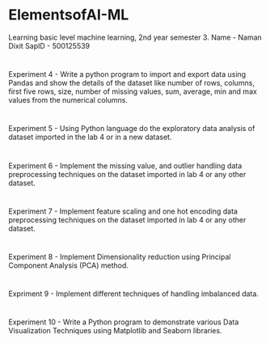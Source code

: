 # ElementsofAI-ML
Learning basic level machine learning, 2nd year semester 3.
Name - Naman Dixit
SapID - 500125539
#
Experiment 4 - Write a python program to import and export data using Pandas and 
show the details of the dataset like number of rows, columns, first five 
rows, size, number of missing values, sum, average, min and max 
values from the numerical columns.
#
Experiment 5 - Using Python language do the exploratory data analysis of dataset 
imported in the lab 4 or in a new dataset.
#
Experiment 6 - Implement the missing value, and outlier handling data preprocessing 
techniques on the dataset imported in lab 4 or any other dataset.
#
Experiment 7 - Implement feature scaling and one hot encoding data preprocessing 
techniques on the dataset imported in lab 4 or any other dataset. 
#
Experiment 8 - Implement Dimensionality reduction using Principal Component 
Analysis (PCA) method.
#
Expriment 9 - Implement different techniques of handling imbalanced data. 
#
Experiment 10 - Write a Python program to demonstrate various Data Visualization 
Techniques using Matplotlib and Seaborn libraries.

